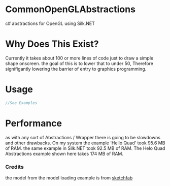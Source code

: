 # CommonOpenGLAbstractions
c# abstractions for OpenGL using Silk.NET
# Why Does This Exist?
Currently it takes about 100 or more lines of code just to draw a simple shape onscreen. 
the goal of this is to lower that to under 50,
Therefore signifigantly lowering the barrier of entry to graphics programming.
# Usage
```cs
//See Examples
```
# Performance
as with any sort of Abstractions / Wrapper there is going to be slowdowns and other drawbacks.
On my system the example 'Hello Quad' took 95.6 MB of RAM.
the same example in Silk.NET took 92.5 MB of RAM.
The Helo Quad Abstractions example shown here takes 174 MB of RAM.

### Credits
the model from the model loading example is from [sketchfab](https://sketchfab.com/3d-models/hk-mp5-9mm-submachine-gun-c503d96157614fb78b5953d49e643b78)
